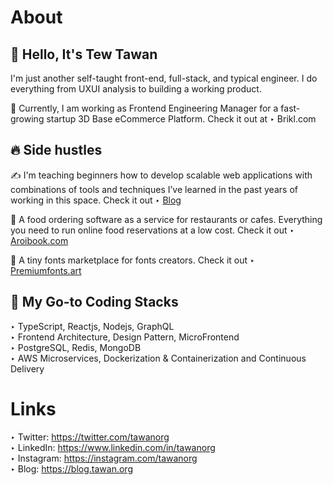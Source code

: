 # About

## 👋 Hello, It's Tew Tawan

I'm just another self-taught front-end, full-stack, and typical engineer. I do everything from UXUI analysis to building a working product. 

🙏 Currently, I am working as Frontend Engineering Manager for a fast-growing startup 3D Base eCommerce Platform. 
Check it out at ‣ Brikl.com

## 🔥 Side hustles

✍️ I'm teaching beginners how to develop scalable web applications with combinations of tools and techniques I’ve learned in the past years of working in this space. 
Check it out ‣ [Blog](https://blog.tawan.org)

🍕 A food ordering software as a service for restaurants or cafes. Everything you need to run online food reservations at a low cost.
Check it out ‣ [Aroibook.com](https://aroibook.com)

🎨 A tiny fonts marketplace for fonts creators.
Check it out ‣ [Premiumfonts.art](https://premiumfonts.art)

## 🤖 My Go-to Coding Stacks
‣ TypeScript, Reactjs, Nodejs, GraphQL<br>
‣ Frontend Architecture, Design Pattern, MicroFrontend<br>
‣ PostgreSQL, Redis, MongoDB<br>
‣ AWS Microservices, Dockerization & Containerization and Continuous Delivery<br>
 
# Links
‣ Twitter: https://twitter.com/tawanorg<br>
‣ LinkedIn: https://www.linkedin.com/in/tawanorg<br>
‣ Instagram: https://instagram.com/tawanorg<br>
‣ Blog: https://blog.tawan.org<br>
